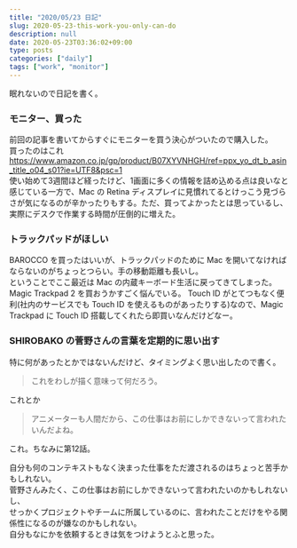```yaml
---
title: "2020/05/23 日記"
slug: 2020-05-23-this-work-you-only-can-do
description: null
date: 2020-05-23T03:36:02+09:00
type: posts
categories: ["daily"]
tags: ["work", "monitor"]
---
```


眠れないので日記を書く。  

### モニター、買った
前回の記事を書いてからすぐにモニターを買う決心がついたので購入した。  
買ったのはこれ https://www.amazon.co.jp/gp/product/B07XYVNHGH/ref=ppx_yo_dt_b_asin_title_o04_s01?ie=UTF8&psc=1   
使い始めて3週間ほど経ったけど、1画面に多くの情報を詰め込める点は良いなと感じている一方で、Mac の Retina ディスプレイに見慣れてるとけっこう見づらさが気になるのが辛かったりもする。ただ、買ってよかったとは思っているし、実際にデスクで作業する時間が圧倒的に増えた。

### トラックパッドがほしい
BAROCCO を買ったはいいが、トラックパッドのために Mac を開いてなければならないのがちょっとつらい。手の移動距離も長いし。  
ということでここ最近は Mac の内蔵キーボード生活に戻ってきてしまった。Magic Trackpad 2 を買おうかすごく悩んでいる。
Touch ID がとてつもなく便利(社内のサービスでも Touch ID を使えるものがあったりする)なので、Magic Trackpad に Touch ID 搭載してくれたら即買いなんだけどなー。

### SHIROBAKO の菅野さんの言葉を定期的に思い出す
特に何があったとかではないんだけど、タイミングよく思い出したので書く。

> これをわしが描く意味って何だろう。

これとか

> アニメーターも人間だから、この仕事はお前にしかできないって言われたいんだよね。

これ。ちなみに第12話。  

自分も何のコンテキストもなく決まった仕事をただ渡されるのはちょっと苦手かもしれない。  
菅野さんみたく、この仕事はお前にしかできないって言われたいのかもしれないし、  
せっかくプロジェクトやチームに所属しているのに、言われたことだけをやる関係性になるのが嫌なのかもしれない。  
自分もなにかを依頼するときは気をつけようとふと思った。
